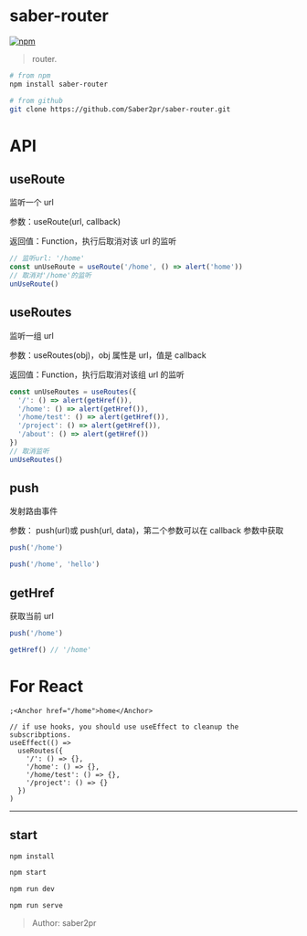 # saber-router

[![npm](https://img.shields.io/npm/v/saber-router.svg?color=blue)](https://www.npmjs.com/package/saber-router)

> router.

```bash
# from npm
npm install saber-router

# from github
git clone https://github.com/Saber2pr/saber-router.git
```

# API

## useRoute

监听一个 url

参数：useRoute(url, callback)

返回值：Function，执行后取消对该 url 的监听

```js
// 监听url: '/home'
const unUseRoute = useRoute('/home', () => alert('home'))
// 取消对'/home'的监听
unUseRoute()
```

## useRoutes

监听一组 url

参数：useRoutes(obj)，obj 属性是 url，值是 callback

返回值：Function，执行后取消对该组 url 的监听

```js
const unUseRoutes = useRoutes({
  '/': () => alert(getHref()),
  '/home': () => alert(getHref()),
  '/home/test': () => alert(getHref()),
  '/project': () => alert(getHref()),
  '/about': () => alert(getHref())
})
// 取消监听
unUseRoutes()
```

## push

发射路由事件

参数： push(url)或 push(url, data)，第二个参数可以在 callback 参数中获取

```js
push('/home')

push('/home', 'hello')
```

## getHref

获取当前 url

```js
push('/home')

getHref() // '/home'
```

# For React

```tsx
;<Anchor href="/home">home</Anchor>

// if use hooks, you should use useEffect to cleanup the subscribptions.
useEffect(() =>
  useRoutes({
    '/': () => {},
    '/home': () => {},
    '/home/test': () => {},
    '/project': () => {}
  })
)
```

---

## start

```bash
npm install
```

```bash
npm start

npm run dev

npm run serve
```

> Author: saber2pr
